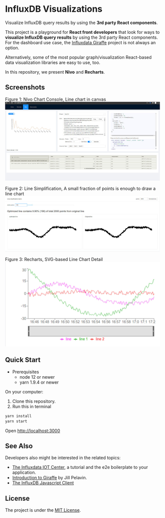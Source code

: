 # InfluxDB Visualizations

Visualize InfluxDB query results by using the **3rd party React components**.

This project is a playground for **React front developers** that look for ways to
**visualize InfluxDB query results** by using the 3rd party React components. For
the dashboard use case, the
[Influxdata Giraffe](https://github.com/influxdata/giraffe) project is not
always an option.

Alternatively, some of the most popular graph/visualization React-based data
visualization libraries are easy to use, too.

In this repository, we present **Nivo** and **Recharts**.

## Screenshots

Figure 1: Nivo Chart Console, Line chart in canvas
![Nivo Screenshot](./img/nivo-screenshot.jpg)

Figure 2: Line Simplification, A small fraction of points is enough to draw a line chart
![Recharts Detail Screenshot](./img/line-simplification.jpg)

Figure 3: Recharts, SVG-based Line Chart Detail
![Recharts Detail Screenshot](./img/recharts-detail.jpg)

## Quick Start

* Prerequisites
  * node 12 or newer
  * yarn 1.9.4 or newer

On your computer:

1. Clone this repository.
1. Run this in terminal

```sh
yarn install
yarn start
```

Open <http://localhost:3000>

## See Also

Developers also might be interested in the related topics:

* [The Influxdata IOT Center](https://github.com/bonitoo-io/iot-center-v2), a tutorial and the e2e boilerplate to your application.
* [Introduction to Giraffe](https://www.influxdata.com/blog/introduction-to-giraffe/) by Jill Pelavin.
* [The InfluxDB Javascript Client](https://github.com/influxdata/influxdb-client-js)

## License

The project is under the [MIT License](https://opensource.org/licenses/MIT).
